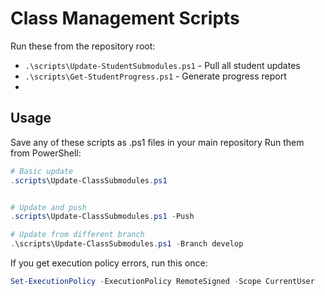 # Class Management Scripts

Run these from the repository root:
- `.\scripts\Update-StudentSubmodules.ps1` - Pull all student updates
- `.\scripts\Get-StudentProgress.ps1` - Generate progress report
- 
## Usage

Save any of these scripts as .ps1 files in your main repository
Run them from PowerShell:

```powershell
# Basic update
.scripts\Update-ClassSubmodules.ps1


# Update and push
.scripts\Update-ClassSubmodules.ps1 -Push

# Update from different branch
.\scripts\Update-ClassSubmodules.ps1 -Branch develop
```

If you get execution policy errors, run this once:
```powershell
Set-ExecutionPolicy -ExecutionPolicy RemoteSigned -Scope CurrentUser
```